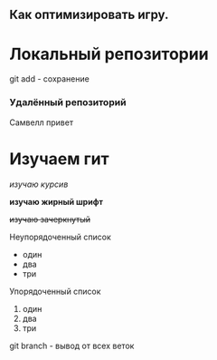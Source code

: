 ## Как оптимизировать игру.

# Локальный репозитории

git add - сохранение

### Удалённый репозиторий

Самвелл привет

# Изучаем гит 

*изучаю курсив*

**изучаю жирный шрифт**

~~изучаю зачеркнутый~~

Неупорядоченный список
* один
* два
* три

Упорядоченный список
1. один
2. два
3. три

git branch - вывод от всех веток
